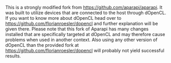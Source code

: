 This is a strongly modified fork from https://github.com/aparapi/aparapi. It was built to utilize devices that are connected to the host through dOpenCL. If you want to know more about dOpenCL head over to https://github.com/florianroesler/dopencl and further explanation will be given there. Please note that this fork of Aparapi has many changes installed that are specifically targeted at dOpenCL and may therefore cause problems when used in another context. Also using any other version of dOpenCL than the provided fork at https://github.com/florianroesler/dopencl will probably not yield successful results.
